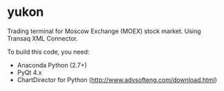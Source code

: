 # yukon

Trading terminal for Moscow Exchange (MOEX) stock market.
Using Transaq XML Connector.

To build this code, you need:

- Anaconda Python (2.7+)
- PyQt 4.x
- ChartDirector for Python (http://www.advsofteng.com/download.html)